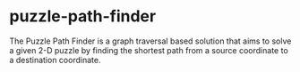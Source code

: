 # puzzle-path-finder
The Puzzle Path Finder is a graph traversal based solution that aims to solve a given 2-D puzzle by finding the shortest path from a source coordinate to a destination coordinate. 
